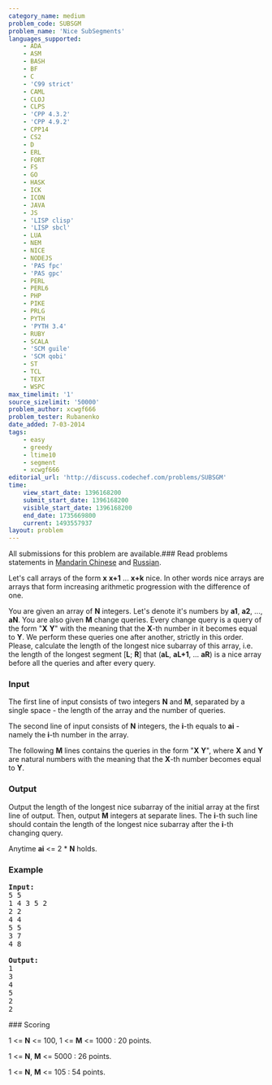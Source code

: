 ```yaml
---
category_name: medium
problem_code: SUBSGM
problem_name: 'Nice SubSegments'
languages_supported:
    - ADA
    - ASM
    - BASH
    - BF
    - C
    - 'C99 strict'
    - CAML
    - CLOJ
    - CLPS
    - 'CPP 4.3.2'
    - 'CPP 4.9.2'
    - CPP14
    - CS2
    - D
    - ERL
    - FORT
    - FS
    - GO
    - HASK
    - ICK
    - ICON
    - JAVA
    - JS
    - 'LISP clisp'
    - 'LISP sbcl'
    - LUA
    - NEM
    - NICE
    - NODEJS
    - 'PAS fpc'
    - 'PAS gpc'
    - PERL
    - PERL6
    - PHP
    - PIKE
    - PRLG
    - PYTH
    - 'PYTH 3.4'
    - RUBY
    - SCALA
    - 'SCM guile'
    - 'SCM qobi'
    - ST
    - TCL
    - TEXT
    - WSPC
max_timelimit: '1'
source_sizelimit: '50000'
problem_author: xcwgf666
problem_tester: Rubanenko‎
date_added: 7-03-2014
tags:
    - easy
    - greedy
    - ltime10
    - segment
    - xcwgf666
editorial_url: 'http://discuss.codechef.com/problems/SUBSGM'
time:
    view_start_date: 1396168200
    submit_start_date: 1396168200
    visible_start_date: 1396168200
    end_date: 1735669800
    current: 1493557937
layout: problem
---
```

All submissions for this problem are available.###  Read problems statements in [Mandarin Chinese](http://www.codechef.com/download/translated/LTIME10/mandarin/SUBSGM.pdf) and [Russian](http://www.codechef.com/download/translated/LTIME10/russian/SUBSGM.pdf).

Let's call arrays of the form **x** **x+1** ... **x+k** nice. In other words nice arrays are arrays that form increasing arithmetic progression with the difference of one.

You are given an array of **N** integers. Let's denote it's numbers by **a1**, **a2**, ..., **aN**. You are also given **M** change queries. Every change query is a query of the form "**X** **Y**" with the meaning that the **X**-th number in it becomes equal to **Y**. We perform these queries one after another, strictly in this order. Please, calculate the length of the longest nice subarray of this array, i.e. the length of the longest segment \[**L**; **R**\] that (**aL**, **aL+1**, ... **aR**) is a nice array before all the queries and after every query.

### Input

The first line of input consists of two integers **N** and **M**, separated by a single space - the length of the array and the number of queries.

The second line of input consists of **N** integers, the **i**-th equals to **ai** - namely the **i**-th number in the array.

The following **M** lines contains the queries in the form "**X** **Y**", where **X** and **Y** are natural numbers with the meaning that the **X**-th number becomes equal to **Y**.

### Output

Output the length of the longest nice subarray of the initial array at the first line of output. Then, output **M** integers at separate lines. The **i**-th such line should contain the length of the longest nice subarray after the **i**-th changing query.

Anytime **ai** <= 2 \* **N** holds.

### Example

<pre><b>Input:</b>
5 5
1 4 3 5 2
2 2
4 4
5 5
3 7
4 8

<b>Output:</b>
1
3
4
5
2
2
</pre>### Scoring

1 <= **N** <= 100, 1 <= **M** <= 1000 : 20 points. 

1 <= **N**, **M** <= 5000 : 26 points. 

1 <= **N**, **M** <= 105 : 54 points.
